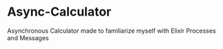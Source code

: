 # Async-Calculator
Asynchronous Calculator made to familiarize myself with Elixir Processes and Messages
